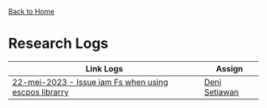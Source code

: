 [Back to Home]()

# Research Logs

| Link Logs | Assign |
|--|--|
|[22-mei-2023 - Issue iam Fs when using escpos librarry]()|[Deni Setiawan](https://github.com/denitiawan)|